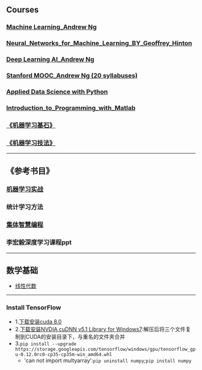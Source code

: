 ## Courses
### [Machine Learning_Andrew Ng](./Machine_Learning_Coursera_Andrew-Ng)
### [Neural_Networks_for_Machine_Learning_BY_Geoffrey_Hinton](./Neural_Networks_for_Machine_Learning)
### [Deep Learning AI_Andrew Ng](./Deep_Learning_AI_Andrew_Ng)	
### [Stanford MOOC_Andrew Ng (20 syllabuses)](./Machine_Learning_Stanford_MOOC_Andrew-Ng)	
### [Applied Data Science with Python](./Applied_Data_Science_with_Python)
### [Introduction_to_Programming_with_Matlab](./Introduction_to_Programming_with_Matlab)
### [《机器学习基石》](./Machine_Learning_Foundations_MOOC)
### [《机器学习技法》](.)
	
---

## 《参考书目》
### [机器学习实战](./Machine_Learning_in_Action)
### 统计学习方法
### [集体智慧编程](./Programming_Collective_Intelligence)
### 李宏毅深度学习课程ppt

---
## 数学基础
- [线性代数](./Linear_Algebra)

---
### Install TensorFlow
- 1.[下载安装cuda 8.0](https://developer.nvidia.com/cuda-downloads)
- 2.[下载安装NVDIA cuDNN v5.1 Library for Windows7](https://developer.nvidia.com/rdp/cudnn-download):解压后将三个文件复制到CUDA的安装目录下，与重名的文件夹合并
- 3.`pip install --upgrade https://storage.googleapis.com/tensorflow/windows/gpu/tensorflow_gpu-0.12.0rc0-cp35-cp35m-win_amd64.whl`
	- 'can not import multyarray':`pip uninstall numpy`;`pip install numpy`
